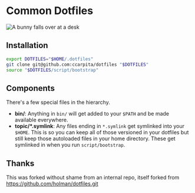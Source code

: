 # Common Dotfiles

![A bunny falls over at a desk](http://clk.pw/bunny)

## Installation

```bash
export DOTFILES="$HOME/.dotfiles"
git clone git@github.com:ccarpita/dotfiles "$DOTFILES"
source "$DOTFILES/script/bootstrap"
```

## Components

There's a few special files in the hierarchy.

- **bin/**: Anything in `bin/` will get added to your `$PATH` and be made
  available everywhere.
- **topic/\*.symlink**: Any files ending in `*.symlink` get symlinked into
  your `$HOME`. This is so you can keep all of those versioned in your dotfiles
  but still keep those autoloaded files in your home directory. These get
  symlinked in when you run `script/bootstrap`.

## Thanks

This was forked without shame from an internal repo, itself forked from https://github.com/holman/dotfiles.git


